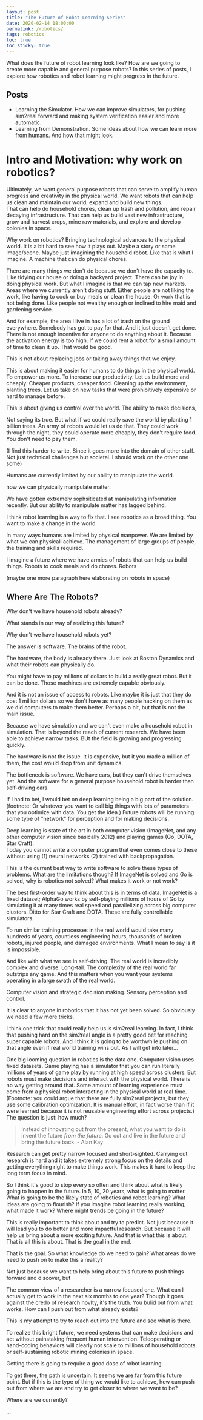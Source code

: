 ```yaml
---
layout: post
title: "The Future of Robot Learning Series"
date: 2020-02-14 18:00:00
permalink: /robotics/
tags: robotics
toc: true
toc_sticky: true
---
```


<!-- TODO: change the block quotes. quote top and change style of kay quote -->

What does the future of robot learning look like?
How are we going to create more capable and general purpose robots?
In this series of posts, I explore how robotics and robot learning might progress in the future.

<!--<img height="200" src="/assets/sim2real/irobot.jpg" style="display: block; margin-left: auto; margin-right: auto;"/>-->

## Posts
- Learning the Simulator.  How we can improve simulators, for pushing sim2real forward and making system verification easier and more automatic.
- Learning from Demonstration.  Some ideas about how we can learn more from humans.  And how that might look.

# Intro and Motivation: why work on robotics?

Ultimately, we want general purpose robots that can serve to amplify human 
progress and creativity in the physical world.
We want robots that can help us clean and maintain our world, expand and build new things.  
That can help do household chores, clean up trash and pollution, 
and repair decaying infrastructure.  That can help us build vast new infrastructure, 
grow and harvest crops, mine raw materials, and explore and develop colonies in space.


Why work on robotics?
Bringing technological advances to the physical world.
It is a bit hard to see how it plays out.
Maybe a story or some image/scene.
Maybe just imagining the household robot.
Like that is what I imagine.
A machine that can do physical chores.

There are many things we don't do because we don't have the capacity to.
Like tidying our house or doing a backyard project.
There can be joy in doing physical work.
But what I imagine is that we can tap new markets.
Areas where we currently aren't doing stuff.
Either people are not liking the work, like having to cook or buy meals or clean the house.
Or work that is not being done.
Like people not wealthy enough or inclined to hire maid and gardening service.

And for example, the area I live in has a lot of trash on the ground everywhere.
Somebody has got to pay for that.  And it just doesn't get done.
There is not enough incentive for anyone to do anything about it.
Because the activation energy is too high.
If we could rent a robot for a small amount of time to clean it up.
That would be good.

This is not about replacing jobs or taking away things that we enjoy.

This is about making it easier for humans to do things in the physical world.
To empower us more.
To increase our productivity.
Let us build more and cheaply.
Cheaper products, cheaper food.
Cleaning up the environment, planting trees.
Let us take on new tasks that were prohibitively expensive or hard to manage before.

This is about giving us control over the world.
The ability to make decisions,

Not saying its true.
But what if we could really save the world by planting 1 billion trees.
An army of robots would let us do that.
They could work through the night, they could operate more cheaply, they don't require food.
You don't need to pay them.

(I find this harder to write.  Since it goes more into the domain of other stuff.
Not just technical challenges but societal.  I should work on the other one some)





Humans are currently limited by our ability to manipulate the world.

how we can physically manipulate matter.

We have gotten extremely sophsiticated at manipulating information recently.
But our ability to manipulate matter has lagged behind.

I think robot learning is a way to fix that.
I see robotics as a broad thing.
You want to make a change in the world






In many ways humans are limited by physical manpower.  We are limited by what
we can physicall achieve.
The management of large groups of people, the training and skills required.

I imagine a future where we have armies of robots that can help us build things.
Robots to cook meals and do chores.
Robots 






(maybe one more paragraph here elaborating on robots in space)

## Where Are The Robots?

Why don't we have household robots already?  

What stands in our way of realizing this future?

Why don't we have household robots yet?

The answer is software.  The brains of the robot.

The hardware, the body is already there.
Just look at Boston Dynamics and what their robots can physically do.

You might have to pay millions of dollars to build a really great robot.
But it can be done.  Those machines are extremely capable obviously.

And it is not an issue of access to robots.
Like maybe it is just that they do cost 1 million dollars so
we don't have as many people hacking on them as we did computers to make them better.
Perhaps a bit, but that is not the main issue.

Because we have simulation and we can't even make a household robot in simulation.
That is beyond the reach of current research.
We have been able to achieve narrow tasks.
BUt the field is growing and progressing quickly.

The hardware is not the issue.
It is expensive, but it you made a million of them, the cost would drop
from unit dynamics.

The bottleneck is software.
We have cars, but they can't drive themselves yet.
And the software for a general purpose household robot is harder than self-driving cars.


If I had to bet, I would bet on deep learning being a big part of the solution.
(footnote: Or whatever you want to call big things with lots of parameters that you optimize with data.  You get the idea.)
Future robots will be running some type of "network" for perception and for making decisions.

Deep learning is state of the art in both computer vision (ImageNet, and any other
computer vision since basically 2012) and playing games (Go, DOTA, Star Craft).  
Today you cannot write a computer program that even comes close to these
without using (1) neural networks (2) trained with backpropagation.

This is the current best way to write software to solve these types of problems.
What are the limitations though?
If ImageNet is solved and Go is solved, why is robotics not solved?
What makes it work or not work?

The best first-order way to think about this is in terms of data.
ImageNet is a fixed dataset;
AlphaGo works by self-playing millions of hours of Go by simulating
it at many times real speed and parallelizing across big computer clusters.
Ditto for Star Craft and DOTA.
These are fully controllable simulators.

To run similar training processes in the real world would take many hundreds of years,
countless engineering hours, thousands of broken robots, injured people, and damaged environments.
What I mean to say is it is impossible.

And like with what we see in self-driving.
The real world is incredibly complex and diverse.
Long-tail.
The complexity of the real world far outstrips any game.
And this matters when you want your systems operating in a large swath of the real world.


Computer vision and strategic decision making.
Sensory perception and control.

It is clear to anyone in robotics that it has not yet been solved.
So obviously we need a few more tricks.



I think one trick that could really help us is sim2real learning.
In fact, I think that pushing hard on the sim2real angle is a pretty
good bet for reaching super capable robots.  And I think
it is going to be worthwhile pushing on that angle even if real world
training wins out.  As I will get into later...

One big looming question in robotics is the data one.
Computer vision uses fixed datasets.
Game playing has a simulator that you can run literally
millions of years of game play by running at high speed across clusters.
But robots must make decisions and interact with the physical world.
There is no way getting around that.
Some amount of learning experience must come from a physical robot
interacting in the physical world at real time.
(Footnote: you could argue that there are fully sim2real projects,
but they use some calibration optimization.  It is manual effort, in fact
worse than if it were learned because it is not reusable engineering effort across
projects.)
The question is just: how much?



>Instead of innovating out from the present, what you want to do is invent the future *from the future*.  Go out and live in the future and bring the future back. - Alan Kay


Research can get pretty narrow focused and short-sighted.
Carrying out research is hard and it takes extremely strong focus on the details
and getting everything right to make things work.
This makes it hard to keep the long term focus in mind.

So I think it's good to stop every so often and think about what is likely going
to happen in the future.  In 5, 10, 20 years, what is going to matter.
What is going to be the likely state of robotics and robot learning?
What ideas are going to flourish?
If you imagine robot learning really working, what made it work?
Where might trends be going in the future?

This is really important to think about and try to predict. 
Not just because it will lead you to do better and more impactful research.
But because it will help us bring about a more exciting future.
And that is what this is about.
That is all this is about.
That is the goal in the end.

That is the goal.
So what knowledge do we need to gain?
What areas do we need to push on to make this a reality?


Not just because we want to help bring about this future to push things
forward and discover, but 


The common view of a researcher is a narrow focused one.
What can I actually get to work in the next six months to one year?
Though it goes against the credo of research novlty, it's the truth.
You bulid out from what works.
How can I push out from what already exists?


This is my attempt to try to reach out into the future and see what is there.



To realize this bright future, we need systems that can make decisions and act 
without painstaking frequent human intervention.
Teleoperating or hand-coding behaviors will clearly not scale to millions of 
household robots or self-sustaining robotic mining colonies in space.

Getting there is going to require a good dose of robot learning.

To get there, the path is uncertain.
It seems we are far from this future point.
But if this is the type of thing we would like to achieve,
how can push out from where we are and try to get closer to where we want to be?

Where are we currently?

...


